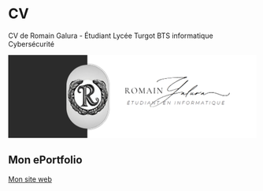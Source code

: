 # CV
CV de Romain Galura - Étudiant Lycée Turgot BTS informatique Cybersécurité

![Logo de mon projet](photo/banniere.png)

## Mon ePortfolio
[Mon site web](https://rh0ooo.github.io/CV/cv_romain.html)
